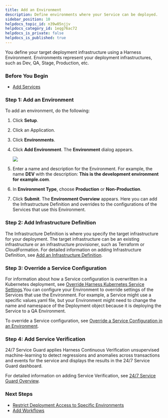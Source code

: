 ```yaml
---
title: Add an Environment
description: Define environments where your Service can be deployed.
sidebar_position: 10
helpdocs_topic_id: n39w05njjv
helpdocs_category_id: 1eqg76ac72
helpdocs_is_private: false
helpdocs_is_published: true
---
```


You define your target deployment infrastructure using a Harness Environment. Environments represent your deployment infrastructures, such as Dev, QA, Stage, Production, etc.


### Before You Begin

* [Add Services](/docs/category/add-services)

### Step 1: Add an Environment

To add an environment, do the following:

1. Click **Setup**.
2. Click an Application.
3. Click **Environments**.
4. Click **Add Environment**. The **Environment** dialog appears.

   ![](./static/environment-configuration-00.png)

5. Enter a name and description for the Environment. For example, the name **DEV** with the description: **This is the development environment for example.com**.
6. In **Environment Type**, choose **Production** or **Non-Production**.
7. Click **Submit**. The **Environment Overview** appears. Here you can add the Infrastructure Definition and overrides to the configurations of the Services that use this Environment.

### Step 2: Add Infrastructure Definition

The Infrastructure Definition is where you specify the target infrastructure for your deployment. The target infrastructure can be an existing infrastructure or an infrastructure provisioner, such as Terraform or CloudFormation. For detailed information on adding Infrastructure Definition, see [Add an Infrastructure Definition](infrastructure-definitions.md).

### Step 3: Override a Service Configuration

For information about how a Service configuration is overwritten in a Kubernetes deployment, see [Override Harness Kubernetes Service Settings](../../kubernetes-deployments/override-harness-kubernetes-service-settings.md).You can configure your Environment to override settings of the Services that use the Environment. For example, a Service might use a specific values.yaml file, but your Environment might need to change the name and namespace of the Deployment object because it is deploying the Service to a QA Environment.

To override a Service configuration, see [Override a Service Configuration in an Environment](override-service-files-and-variables-in-environments.md).

### Step 4: Add Service Verification

24/7 Service Guard applies Harness Continuous Verification unsupervised machine-learning to detect regressions and anomalies across transactions and events for the service and displays the results in the 24/7 Service Guard dashboard.

For detailed information on adding Service Verification, see [24/7 Service Guard Overview](../../continuous-verification/continuous-verification-overview/concepts-cv/24-7-service-guard-overview.md).

### Next Steps

* [Restrict Deployment Access to Specific Environments](../../concepts-cd/deployments-overview/restrict-deployment-access-to-specific-environments.md)
* [Add Workflows](/docs/category/add-workflows)

